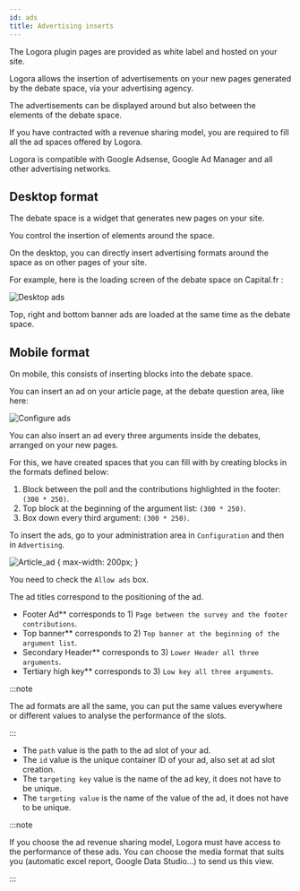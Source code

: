 ```yaml
---
id: ads
title: Advertising inserts
---
```


The Logora plugin pages are provided as white label and hosted on your site.

Logora allows the insertion of advertisements on your new pages generated by the debate space, via your advertising agency. 

The advertisements can be displayed around but also between the elements of the debate space. 

If you have contracted with a revenue sharing model, you are required to fill all the ad spaces offered by Logora.

Logora is compatible with Google Adsense, Google Ad Manager and all other advertising networks.

## Desktop format

The debate space is a widget that generates new pages on your site. 

You control the insertion of elements around the space. 

On the desktop, you can directly insert advertising formats around the space as on other pages of your site. 

For example, here is the loading screen of the debate space on Capital.fr :

![Desktop ads](/img/desktop_ads.png)

Top, right and bottom banner ads are loaded at the same time as the debate space. 

## Mobile format

On mobile, this consists of inserting blocks into the debate space. 

You can insert an ad on your article page, at the debate question area, like here: 

![Configure ads](/img/configure_ads.png)

You can also insert an ad every three arguments inside the debates, arranged on your new pages. 

For this, we have created spaces that you can fill with by creating blocks in the formats defined below: 

1) Block between the poll and the contributions highlighted in the footer: `(300 * 250)`.
2) Top block at the beginning of the argument list: `(300 * 250)`.                        
3) Box down every third argument: `(300 * 250)`.

To insert the ads, go to your administration area in `Configuration` and then in `Advertising`.

![Article_ad](/img/article_ad.png) {
  max-width: 200px;
}

You need to check the `Allow ads` box.

The ad titles correspond to the positioning of the ad. 

- Footer Ad** corresponds to 1) `Page between the survey and the footer contributions`.
- Top banner** corresponds to 2) `Top banner at the beginning of the argument list`.
- Secondary Header** corresponds to 3) `Lower Header all three arguments`.
- Tertiary high key** corresponds to 3) `Low key all three arguments`.

:::note 

The ad formats are all the same, you can put the same values everywhere or different values to analyse the performance of the slots. 

:::

- The `path` value is the path to the ad slot of your ad.
- The `id` value is the unique container ID of your ad, also set at ad slot creation.
- The `targeting key` value is the name of the ad key, it does not have to be unique.
- The `targeting value` is the name of the value of the ad, it does not have to be unique.

:::note 

If you choose the ad revenue sharing model, Logora must have access to the performance of these ads. 
You can choose the media format that suits you (automatic excel report, Google Data Studio...) to send us this view. 

:::
